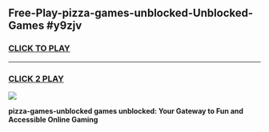 
## Free-Play-pizza-games-unblocked-Unblocked-Games #y9zjv
<h3>
<a href="https://news.freeplayer.one?title=pizza-games-unblocked&ref=8M">CLICK TO PLAY</a></h3>
<hr>

<h3>
<a href="https://news.freeplayer.one?title=pizza-games-unblocked&ref=8M">CLICK 2 PLAY</a>
  
</h3>

<a href="https://news.freeplayer.one?title=pizza-games-unblocked&ref=8M"><img src="https://clearcache.store/games.png"></a>


**pizza-games-unblocked games unblocked: Your Gateway to Fun and Accessible Online Gaming**
